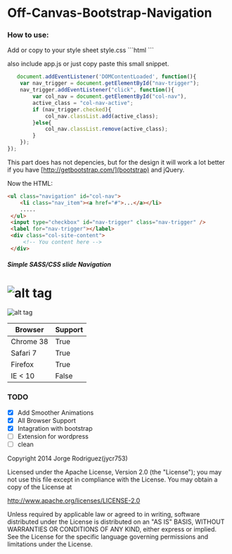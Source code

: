 Off-Canvas-Bootstrap-Navigation
================
<h3>How to use:</h3>
Add or copy to your style sheet style.css
```html
<link rel="stylesheet" type="text/css" href="path/to/file/layout.css">
```

also include app.js or just copy paste this small snippet.

```javascript
   document.addEventListener('DOMContentLoaded', function(){
	var nav_trigger = document.getElementById("nav-trigger");
	nav_trigger.addEventListener("click", function(){
		var col_nav = document.getElementById("col-nav"),
		active_class = "col-nav-active";
		if (nav_trigger.checked){
			col_nav.classList.add(active_class);
		}else{
			col_nav.classList.remove(active_class);
		}
	});
});
```

This part does has not depencies, but for the design it will work a lot better if you have [http://getbootstrap.com/](bootstrap) and jQuery.

Now the HTML:

```html
<ul class="navigation" id="col-nav">
	<li class="nav_item"><a href="#">...</a></li>
	.....
 </ul>
 <input type="checkbox" id="nav-trigger" class="nav-trigger" />
 <label for="nav-trigger"></label>	
 <div class="col-site-content">
	 <!-- You content here -->
 </div>
```

<h5>Simple SASS/CSS slide Navigation</h5>

![alt tag](https://github.com/jycr753/Sliding-Menu-CSS/blob/master/assets/white_close.png)
================
![alt tag](https://github.com/jycr753/Sliding-Menu-CSS/blob/master/assets/white_open.png)


Browser  | Support
------------- | -------------
|Chrome 38  | True |
|Safari 7  | True |
|Firefox  | True |
|IE < 10  | False |

<h3>TODO</h3>

- [x] Add Smoother Animations
- [x] All Browser Support
- [x] Intagration with bootstrap
- [ ] Extension for wordpress
- [ ] clean

Copyright 2014 Jorge Rodriguez(jycr753)

Licensed under the Apache License, Version 2.0 (the "License");
you may not use this file except in compliance with the License.
You may obtain a copy of the License at

   http://www.apache.org/licenses/LICENSE-2.0

Unless required by applicable law or agreed to in writing, software
distributed under the License is distributed on an "AS IS" BASIS,
WITHOUT WARRANTIES OR CONDITIONS OF ANY KIND, either express or implied.
See the License for the specific language governing permissions and
limitations under the License.
